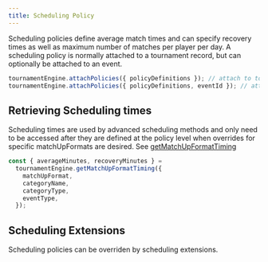 ```yaml
---
title: Scheduling Policy
---
```


Scheduling policies define average match times and can specify recovery times as well as maximum number of matches per player per day. A scheduling policy is normally attached to a tournament record, but can optionally be attached to an event.

```js
tournamentEngine.attachPolicies({ policyDefinitions }); // attach to tournamentRecord
tournamentEngine.attachPolicies({ policyDefinitions, eventId }); // attach to event
```

## Retrieving Scheduling times

Scheduling times are used by advanced scheduling methods and only need to be accessed after they are defined at the policy level when overrides for specific matchUpFormats are desired. See [getMatchUpFormatTiming](/docs/apis/tournament-engine-api#getscheduletiming)

```js
const { averageMinutes, recoveryMinutes } =
  tournamentEngine.getMatchUpFormatTiming({
    matchUpFormat,
    categoryName,
    categoryType,
    eventType,
  });
```

## Scheduling Extensions

Scheduling policies can be overriden by scheduling extensions.
